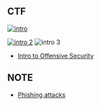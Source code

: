 
## CTF
[![intro](https://user-images.githubusercontent.com/106317311/171183326-c8d276ad-9d75-40db-abe7-a1f52726857f.jpg)](https://tryhackme.com/room/introtooffensivesecurity)

[![intro 2](https://user-images.githubusercontent.com/106317311/171184444-b091e599-222e-4d97-9e34-d4958e940f3d.jpg)](https://tryhackme.com/room/introtooffensivesecurity)
![intro 3](https://user-images.githubusercontent.com/106317311/171185621-c03aeddc-a31d-4545-bb9d-7394236fab20.jpg)

   * [Intro to Offensive Security](https://tryhackme.com/room/introtooffensivesecurity)
   
## NOTE

   * [Phishing attacks](https://www.ncsc.gov.uk/guidance/phishing)
   
   

